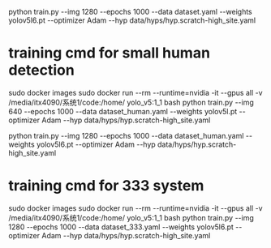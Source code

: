 python train.py --img 1280 --epochs 1000 --data dataset.yaml --weights yolov5l6.pt --optimizer Adam --hyp data/hyps/hyp.scratch-high_site.yaml

# training cmd for small human detection
sudo docker images
sudo docker run --rm --runtime=nvidia -it --gpus all -v /media/itx4090/系统1/code:/home/ yolo_v5:1_1 bash
python train.py --img 640 --epochs 1000 --data dataset_human.yaml --weights yolov5l.pt --optimizer Adam --hyp data/hyps/hyp.scratch-high_site.yaml

python train.py --img 1280 --epochs 1000 --data dataset_human.yaml --weights yolov5l6.pt --optimizer Adam --hyp data/hyps/hyp.scratch-high_site.yaml

# training cmd for 333 system
sudo docker images
sudo docker run --rm --runtime=nvidia -it --gpus all -v /media/itx4090/系统1/code:/home/ yolo_v5:1_1 bash
python train.py --img 1280 --epochs 1000 --data dataset_333.yaml --weights yolov5l6.pt --optimizer Adam --hyp data/hyps/hyp.scratch-high_site.yaml
